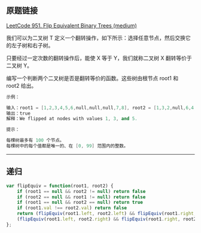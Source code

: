 ## 原题链接

[LeetCode 951. Flip Equivalent Binary Trees (medium)](https://leetcode-cn.com/problems/flip-equivalent-binary-trees/)

我们可以为二叉树 T 定义一个翻转操作，如下所示：选择任意节点，然后交换它的左子树和右子树。

只要经过一定次数的翻转操作后，能使 X 等于 Y，我们就称二叉树 X 翻转等价于二叉树 Y。

编写一个判断两个二叉树是否是翻转等价的函数。这些树由根节点 root1 和 root2 给出。

```cpp
示例：

输入：root1 = [1,2,3,4,5,6,null,null,null,7,8], root2 = [1,3,2,null,6,4,5,null,null,null,null,8,7]
输出：true
解释：We flipped at nodes with values 1, 3, and 5.

提示：

每棵树最多有 100 个节点。
每棵树中的每个值都是唯一的、在 [0, 99] 范围内的整数。
```

---

## 递归

```javascript
var flipEquiv = function(root1, root2) {
    if (root1 == null && root2 != null) return false
    if (root2 == null && root1 != null) return false
    if (root1 == null && root2 == null) return true
    if (root1.val !== root2.val) return false
    return (flipEquiv(root1.left, root2.left) && flipEquiv(root1.right, root2.right)) ||
    (flipEquiv(root1.left, root2.right) && flipEquiv(root1.right, root2.left))
};
```
